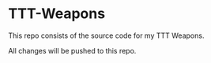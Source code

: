 # TTT-Weapons
This repo consists of the source code for my TTT Weapons.

All changes will be pushed to this repo.

